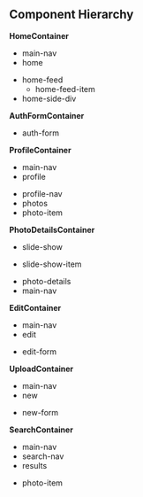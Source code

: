 ## Component Hierarchy

**HomeContainer**
  - main-nav
  - home
   * home-feed
     * home-feed-item
   * home-side-div

**AuthFormContainer**
 - auth-form

**ProfileContainer**
 - main-nav
 - profile
  * profile-nav
  * photos
   * photo-item

**PhotoDetailsContainer**
 - slide-show
  * slide-show-item
 - photo-details
 - main-nav

 **EditContainer**
  - main-nav
  - edit
   * edit-form

**UploadContainer**
  - main-nav
  - new
   * new-form

**SearchContainer**
 - main-nav
 - search-nav
 - results
  * photo-item
